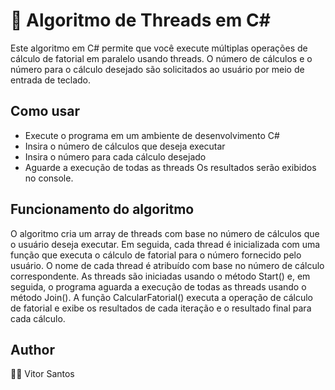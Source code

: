 # 🧵 Algoritmo de Threads em C#

Este algoritmo em C# permite que você execute múltiplas operações de cálculo de fatorial
em paralelo usando threads. O número de cálculos e o número para o cálculo desejado são 
solicitados ao usuário por meio de entrada de teclado.

## Como usar
* Execute o programa em um ambiente de desenvolvimento C#
* Insira o número de cálculos que deseja executar
* Insira o número para cada cálculo desejado
* Aguarde a execução de todas as threads
Os resultados serão exibidos no console.

## Funcionamento do algoritmo
O algoritmo cria um array de threads com base no número de cálculos que o usuário deseja executar.
Em seguida, cada thread é inicializada com uma função que executa o cálculo de fatorial para o 
número fornecido pelo usuário. 
O nome de cada thread é atribuído com base no número de cálculo correspondente.
As threads são iniciadas usando o método Start() e, em seguida, o programa aguarda a execução 
de todas as threads usando o método Join(). A função CalcularFatorial() executa a operação de
cálculo de fatorial e exibe os resultados de cada iteração e o resultado final para cada cálculo.

## Author
👨‍💻 Vitor Santos

